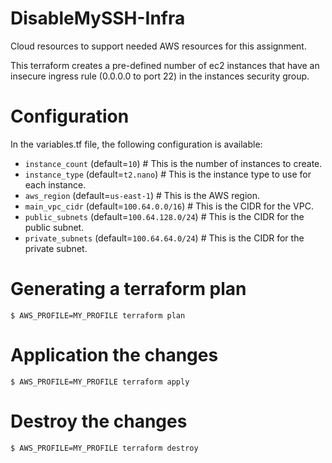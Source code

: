 # DisableMySSH-Infra
Cloud resources to support needed AWS resources for this assignment. 

This terraform creates a pre-defined number of ec2 instances that have an insecure ingress rule (0.0.0.0 to port 22) in the instances security group. 

# Configuration
In the variables.tf file, the following configuration is available:
- `instance_count` (default=`10`) # This is the number of instances to create.
- `instance_type` (default=`t2.nano`) # This is the instance type to use for each instance.
- `aws_region` (default=`us-east-1`) # This is the AWS region.
- `main_vpc_cidr` (default=`100.64.0.0/16`) # This is the CIDR for the VPC.
- `public_subnets` (default=`100.64.128.0/24`) # This is the CIDR for the public subnet.
- `private_subnets` (default=`100.64.64.0/24`) # This is the CIDR for the private subnet.

# Generating a terraform plan
```
$ AWS_PROFILE=MY_PROFILE terraform plan
```

# Application the changes
```
$ AWS_PROFILE=MY_PROFILE terraform apply
```

# Destroy the changes
```
$ AWS_PROFILE=MY_PROFILE terraform destroy
```
